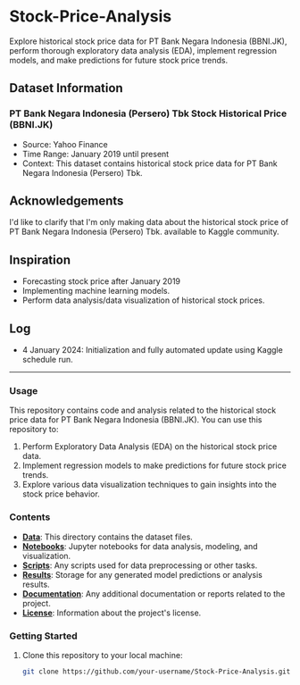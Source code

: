 # Stock-Price-Analysis

Explore historical stock price data for PT Bank Negara Indonesia (BBNI.JK), perform thorough exploratory data analysis (EDA), implement regression models, and make predictions for future stock price trends.

## Dataset Information

### PT Bank Negara Indonesia (Persero) Tbk Stock Historical Price (BBNI.JK)

- Source: Yahoo Finance
- Time Range: January 2019 until present
- Context: This dataset contains historical stock price data for PT Bank Negara Indonesia (Persero) Tbk.

## Acknowledgements

I'd like to clarify that I'm only making data about the historical stock price of PT Bank Negara Indonesia (Persero) Tbk. available to Kaggle community.

## Inspiration

- Forecasting stock price after January 2019
- Implementing machine learning models.
- Perform data analysis/data visualization of historical stock prices.

## Log

- 4 January 2024: Initialization and fully automated update using Kaggle schedule run.

---

### Usage

This repository contains code and analysis related to the historical stock price data for PT Bank Negara Indonesia (BBNI.JK). You can use this repository to:

1. Perform Exploratory Data Analysis (EDA) on the historical stock price data.
2. Implement regression models to make predictions for future stock price trends.
3. Explore various data visualization techniques to gain insights into the stock price behavior.

### Contents

- **[Data](/data)**: This directory contains the dataset files.
- **[Notebooks](/notebooks)**: Jupyter notebooks for data analysis, modeling, and visualization.
- **[Scripts](/scripts)**: Any scripts used for data preprocessing or other tasks.
- **[Results](/results)**: Storage for any generated model predictions or analysis results.
- **[Documentation](/docs)**: Any additional documentation or reports related to the project.
- **[License](/LICENSE)**: Information about the project's license.

### Getting Started

1. Clone this repository to your local machine:

   ```bash
   git clone https://github.com/your-username/Stock-Price-Analysis.git
